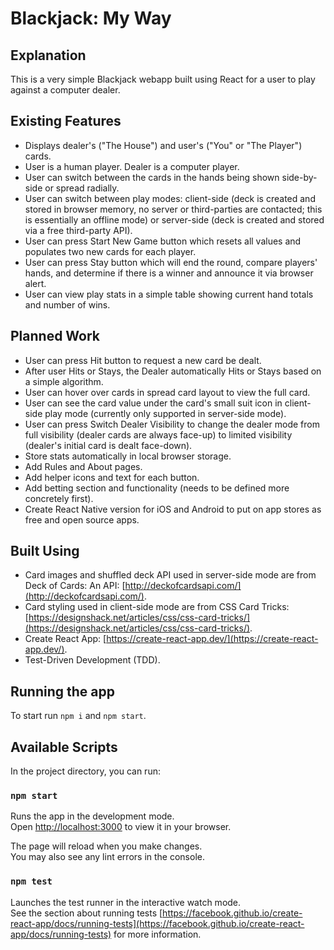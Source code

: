 # Blackjack: My Way

## Explanation

This is a very simple Blackjack webapp built using React for a user to play against a computer dealer. 

## Existing Features

- Displays dealer's ("The House") and user's ("You" or "The Player") cards.
- User is a human player. Dealer is a computer player.
- User can switch between the cards in the hands being shown side-by-side or spread radially.
- User can switch between play modes: client-side (deck is created and stored in browser memory, no server or third-parties are contacted; this is essentially an offline mode) or server-side (deck is created and stored via a free third-party API).
- User can press Start New Game button which resets all values and populates two new cards for each player.
- User can press Stay button which will end the round, compare players' hands, and determine if there is a winner and announce it via browser alert.
- User can view play stats in a simple table showing current hand totals and number of wins.

## Planned Work

- User can press Hit button to request a new card be dealt.
- After user Hits or Stays, the Dealer automatically Hits or Stays based on a simple algorithm.
- User can hover over cards in spread card layout to view the full card.
- User can see the card value under the card's small suit icon in client-side play mode (currently only supported in server-side mode).
- User can press Switch Dealer Visibility to change the dealer mode from full visibility (dealer cards are always face-up) to limited visibility (dealer's initial card is dealt face-down).
- Store stats automatically in local browser storage.
- Add Rules and About pages.
- Add helper icons and text for each button.
- Add betting section and functionality (needs to be defined more concretely first).
- Create React Native version for iOS and Android to put on app stores as free and open source apps.

## Built Using

- Card images and shuffled deck API used in server-side mode are from Deck of Cards: An API: [http://deckofcardsapi.com/](http://deckofcardsapi.com/).
- Card styling used in client-side mode are from CSS Card Tricks: [https://designshack.net/articles/css/css-card-tricks/](https://designshack.net/articles/css/css-card-tricks/).
- Create React App: [https://create-react-app.dev/](https://create-react-app.dev/).
- Test-Driven Development (TDD).

## Running the app

To start run `npm i` and `npm start`.

## Available Scripts

In the project directory, you can run:

### `npm start`

Runs the app in the development mode.\
Open [http://localhost:3000](http://localhost:3000) to view it in your browser.

The page will reload when you make changes.\
You may also see any lint errors in the console.

### `npm test`

Launches the test runner in the interactive watch mode.\
See the section about running tests [https://facebook.github.io/create-react-app/docs/running-tests](https://facebook.github.io/create-react-app/docs/running-tests) for more information.

